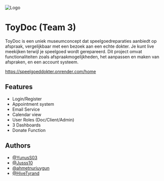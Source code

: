 ![Logo](https://cdn.discordapp.com/attachments/1098187165642530862/1109062096341192746/TJo0BaDN_2x.png)
# ToyDoc (Team 3)
ToyDoc is een uniek museumconcept dat speelgoedreparaties aanbiedt op afspraak, vergelijkbaar met een bezoek aan een echte dokter. Je kunt live meekijken terwijl je speelgoed wordt gerepareerd. Dit project omvat functionaliteiten zoals afspraakmogelijkheden, het aanpassen en maken van afspraken, en een account systeem.

https://speelgoeddokter.onrender.com/home

## Features

- Login/Register
- Appointment system
- Email Service
- Calendar view
- User Roles (Doc/Client/Admin)
- 3 Dashboards
- Donate Function

## Authors

- [@YunusS03](https://github.com/YunusS03)
- [@Jusss10](https://github.com/Jusss10)
- [@ahmetnuriuygun](https://github.com/ahmetnuriuygun)
- [@HiveTyrand](https://github.com/HiveTyrand)


